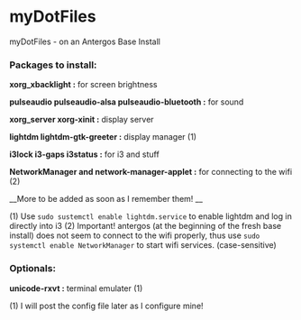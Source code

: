 # myDotFiles
myDotFiles - on an Antergos Base Install

### Packages to install:
 __xorg_xbacklight :__ for screen brightness
 
 __pulseaudio pulseaudio-alsa pulseaudio-bluetooth :__ for sound
 
 __xorg_server xorg-xinit :__ display server
 
 __lightdm lightdm-gtk-greeter :__ display manager (1) 
 
 __i3lock i3-gaps i3status :__ for i3 and stuff
 
 __NetworkManager and network-manager-applet :__ for connecting to the wifi  (2) 
 
 __More to be added as soon as I remember them! __
 
(1) Use `sudo sustemctl enable lightdm.service` to enable lightdm and log in directly into i3
(2) Important! antergos (at the beginning of the fresh base install) does not seem to connect to the wifi properly, thus use 
`sudo systemctl enable NetworkManager` to start wifi services. (case-sensitive)

### Optionals:
__unicode-rxvt :__ terminal emulater (1)

(1) I will post the config file later as I configure mine!
